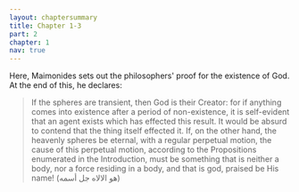 ```yaml
---
layout: chaptersummary
title: Chapter 1-3
part: 2
chapter: 1
nav: true
---
```


Here, Maimonides sets out the philosophers' proof for the existence of God. At the end of this, he declares:
> If the spheres are transient, then God is their Creator: for if anything comes into existence after a period of non-existence, it is self-evident that an agent exists which has effected this result. It would be absurd to contend that the thing itself effected it. If, on the other hand, the heavenly spheres be eternal, with a regular perpetual motion, the cause of this perpetual motion, according to the Propositions enumerated in the Introduction, must be something that is neither a body, nor a force residing in a body, and that is god, praised be His name! (هو الالاه جل أسمه)


